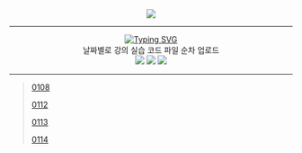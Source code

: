 <div align = center>
  <img src="https://capsule-render.vercel.app/api?type=Venom&color=gradient&height=300&section=header&text=Yedam%20project&fontSize=100&animation=fadeIn&fontAlignY=38&desc=Yedam%20Fullstack%20class&descAlignY=60&descAlign=78"/>
</div>
<hr>
<div align = center>
  <a href="https://git.io/typing-svg"><img src="https://readme-typing-svg.demolab.com?font=IBM+Plex+Sans+ KR&size=40&pause=1000&color=FFFFFF&width=500&height=100&lines=Yedam+%EA%B0%95%EC%9D%98+%EC%8B%A4%EC%8A%B5+%ED%8C%8C%EC%9D%BC+%EC%97%85%EB%A1%9C%EB%93%9C" alt="Typing SVG" /></a>
</div>
<div align = center>
  날짜별로 강의 실습 코드
  파일 순차 업로드
  <div>
    <img src="https://img.shields.io/badge/-HTML-E34F26?style=flat&logo=HTML5&logoColor=white"/>
    <img src="https://img.shields.io/badge/-CSS-1572B6?style=flat&logo=CSS3&logoColor=white"/>
    <img src="https://img.shields.io/badge/-JavaScript-F7DF1E?style=flat&logo=JavaScript&logoColor=white"/>
  </div>
</div>
<hr>

> [0108](https://github.com/KwonDongIk/Yedam_Java_Fullstack/tree/main/0108) <br>
>>
> [0112](https://github.com/KwonDongIk/Yedam_Java_Fullstack/tree/main/0112) <br>
>>
> [0113](https://github.com/KwonDongIk/Yedam_Java_Fullstack/tree/main/0113) <br>
>>
> [0114](https://github.com/KwonDongIk/Yedam_Java_Fullstack/tree/main/0114) <br>
>>
